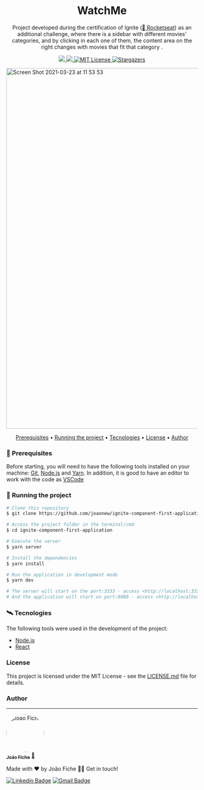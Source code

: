 <h1 align="center">WatchMe</h1>

<p align="center">Project developed during the certification of Ignite (<a href="https://rocketseat.com.br//">🔗 Rocketseat</a>) as an additional challenge, where there is a sidebar with different movies' categories, and by clicking in each one of them, the content area on the right changes with movies that fit that category . </p>

<p align="center">
  <a href="https://www.linkedin.com/in/joaofiche/">
    <img src="https://img.shields.io/static/v1?label=LinkedIn&message=Follow%20me&color=blue&style=for-the-badge&logo=<LinkedIn>"/>
  </a>
  
  <a href="https://github.com/joaonew/ignite-component-first-application/commits/main">
    <img src="https://img.shields.io/github/issues/joaonew/ignite-component-first-application?color=black&style=for-the-badge"/>
  </a>
  
  <a href="https://github.com/joaonew/ignite-component-first-application/blob/main/LICENSE">
    <img src="https://img.shields.io/github/license/joaonew/ignite-component-first-application?color=black&logo=ghost&style=for-the-badge" alt="MIT License">
  </a>
  
   <a href="https://github.com/joaonew/ignite-component-first-application/stargazers">
    <img alt="Stargazers" src="https://img.shields.io/github/stars/joaonew/ignite-component-first-application?style=for-the-badge">
  </a>
</p>


<img width="946" alt="Screen Shot 2021-03-23 at 11 53 53" src="https://user-images.githubusercontent.com/43939710/112176512-896bcf80-8bce-11eb-8d4b-d3cb6164b16d.png">

<p align="center">
 <a href="#toolbox-prerequisites">Prerequisites</a> •
 <a href="#-running-the-project">Running the project</a> • 
 <a href="#artificial_satellite-tecnologies">Tecnologies</a> • 
 <a href="#license">License</a> • 
 <a href="#author">Author</a>
</p>

### :toolbox: Prerequisites

Before starting, you will need to have the following tools installed on your machine:
[Git](https://git-scm.com), [Node.js](https://nodejs.org/en/) and [Yarn](https://yarnpkg.com/). 
In addition, it is good to have an editor to work with the code as [VSCode](https://code.visualstudio.com/)

### 🎲 Running the project

```bash
# Clone this repository
$ git clone https://github.com/joaonew/ignite-component-first-application

# Access the project folder in the terminal/cmd
$ cd ignite-component-first-application

# Execute the server
$ yarn server

# Install the dependencies
$ yarn install

# Run the application in development mode
$ yarn dev

# The server will start on the port:3333 - access <http://localhost:3333>
# And the application will start on port:8080 - access <http://localhost:8080>
```

### :artificial_satellite: Tecnologies 
The following tools were used in the development of the project:

- [Node.js](https://nodejs.org/en/)
- [React](https://pt-br.reactjs.org/)

### License

This project is licensed under the MIT License - see the [LICENSE.md](https://github.com/joaonew/ignite-component-first-application/blob/main/LICENSE) file for details.

### Author
---

<a href="https://www.linkedin.com/in/joaofiche">
 <img style="border-radius:60%;" src="https://avatars.githubusercontent.com/u/43939710?s=460&u=f36a300e573c77bc0ecf6666ec352bbcfc3605c6&v=4" width="100px;" alt="Joao Fiche"/>
 <br />
 <sub><b>João Fiche</b></sub></a> <a href="https://www.linkedin.com/in/joaofiche" title="LinkedIn">🚀</a>


Made with ❤️  by João Fiche 👋🏽  Get in touch!

[![Linkedin Badge](https://img.shields.io/badge/-João%20Fiche-blue?style=flat-square&logo=Linkedin&logoColor=white&link=https://www.linkedin.com/in/joaofiche)](https://www.linkedin.com/in/joaofiche) 
[![Gmail Badge](https://img.shields.io/badge/-jncfiche@gmail.com-c14438?style=flat-square&logo=Gmail&logoColor=white&link=mailto:jncfiche@gmail.com)](mailto:jncfiche@gmail.com)
